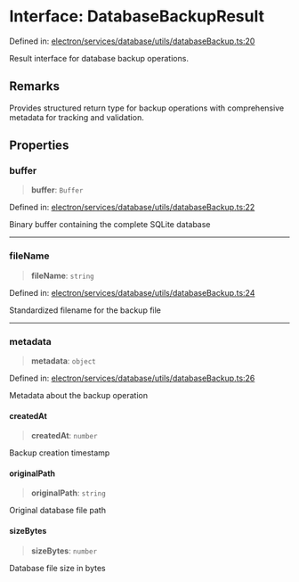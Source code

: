 # Interface: DatabaseBackupResult

Defined in: [electron/services/database/utils/databaseBackup.ts:20](https://github.com/Nick2bad4u/Uptime-Watcher/blob/2a45eeb1723f8f7089001af2c92aa07d82dfe7e4/electron/services/database/utils/databaseBackup.ts#L20)

Result interface for database backup operations.

## Remarks

Provides structured return type for backup operations with comprehensive
metadata for tracking and validation.

## Properties

### buffer

> **buffer**: `Buffer`

Defined in: [electron/services/database/utils/databaseBackup.ts:22](https://github.com/Nick2bad4u/Uptime-Watcher/blob/2a45eeb1723f8f7089001af2c92aa07d82dfe7e4/electron/services/database/utils/databaseBackup.ts#L22)

Binary buffer containing the complete SQLite database

***

### fileName

> **fileName**: `string`

Defined in: [electron/services/database/utils/databaseBackup.ts:24](https://github.com/Nick2bad4u/Uptime-Watcher/blob/2a45eeb1723f8f7089001af2c92aa07d82dfe7e4/electron/services/database/utils/databaseBackup.ts#L24)

Standardized filename for the backup file

***

### metadata

> **metadata**: `object`

Defined in: [electron/services/database/utils/databaseBackup.ts:26](https://github.com/Nick2bad4u/Uptime-Watcher/blob/2a45eeb1723f8f7089001af2c92aa07d82dfe7e4/electron/services/database/utils/databaseBackup.ts#L26)

Metadata about the backup operation

#### createdAt

> **createdAt**: `number`

Backup creation timestamp

#### originalPath

> **originalPath**: `string`

Original database file path

#### sizeBytes

> **sizeBytes**: `number`

Database file size in bytes
